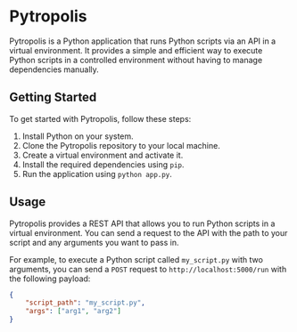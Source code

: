 # Pytropolis

Pytropolis is a Python application that runs Python scripts via an API in a virtual environment. It provides a simple and efficient way to execute Python scripts in a controlled environment without having to manage dependencies manually.

## Getting Started

To get started with Pytropolis, follow these steps:

1. Install Python on your system.
2. Clone the Pytropolis repository to your local machine.
3. Create a virtual environment and activate it.
4. Install the required dependencies using `pip`.
5. Run the application using `python app.py`.

## Usage

Pytropolis provides a REST API that allows you to run Python scripts in a virtual environment. You can send a request to the API with the path to your script and any arguments you want to pass in.

For example, to execute a Python script called `my_script.py` with two arguments, you can send a `POST` request to `http://localhost:5000/run` with the following payload:

```json
{
    "script_path": "my_script.py",
    "args": ["arg1", "arg2"]
}
